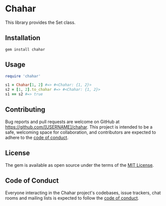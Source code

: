 # Chahar

This library provides the Set class.

## Installation

```console
gem install chahar
```

## Usage

```ruby
require 'chahar'

s1 = Chahar[1, 2] #=> #<Chahar: {1, 2}>
s2 = [1, 2].to_chahar #=> #<Chahar: {1, 2}>
s1 == s2 #=> true
```

## Contributing

Bug reports and pull requests are welcome on GitHub at https://github.com/[USERNAME]/chahar. This project is intended to be a safe, welcoming space for collaboration, and contributors are expected to adhere to the [code of conduct](https://github.com/[USERNAME]/chahar/blob/main/CODE_OF_CONDUCT.md).

## License

The gem is available as open source under the terms of the [MIT License](https://opensource.org/licenses/MIT).

## Code of Conduct

Everyone interacting in the Chahar project's codebases, issue trackers, chat rooms and mailing lists is expected to follow the [code of conduct](https://github.com/[USERNAME]/chahar/blob/main/CODE_OF_CONDUCT.md).
